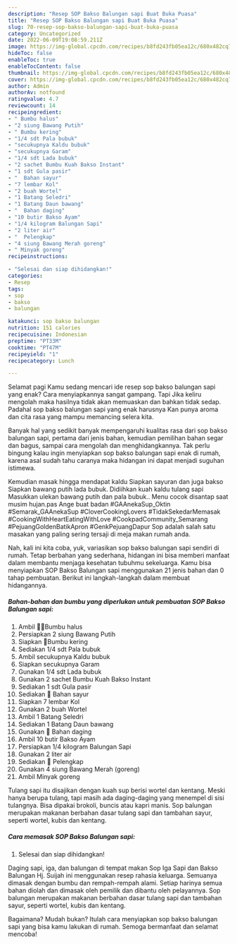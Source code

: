 ```yaml
---
description: "Resep SOP Bakso Balungan sapi Buat Buka Puasa"
title: "Resep SOP Bakso Balungan sapi Buat Buka Puasa"
slug: 70-resep-sop-bakso-balungan-sapi-buat-buka-puasa
category: Uncategorized
date: 2022-06-09T19:08:59.211Z
image: https://img-global.cpcdn.com/recipes/b8fd243fb05ea12c/680x482cq70/sop-bakso-balungan-sapi-foto-resep-utama.jpg
hideToc: false
enableToc: true
enableTocContent: false
thumbnail: https://img-global.cpcdn.com/recipes/b8fd243fb05ea12c/680x482cq70/sop-bakso-balungan-sapi-foto-resep-utama.jpg
cover: https://img-global.cpcdn.com/recipes/b8fd243fb05ea12c/680x482cq70/sop-bakso-balungan-sapi-foto-resep-utama.jpg
author: Admin
authorAv: notfound
ratingvalue: 4.7
reviewcount: 14
recipeingredient:
- " Bumbu halus"
- "2 siung Bawang Putih"
- " Bumbu kering"
- "1/4 sdt Pala bubuk"
- "secukupnya Kaldu bubuk"
- "secukupnya Garam"
- "1/4 sdt Lada bubuk"
- "2 sachet Bumbu Kuah Bakso Instant"
- "1 sdt Gula pasir"
- "  Bahan sayur"
- "7 lembar Kol"
- "2 buah Wortel"
- "1 Batang Seledri"
- "1 Batang Daun bawang"
- "  Bahan daging"
- "10 butir Bakso Ayam"
- "1/4 kilogram Balungan Sapi"
- "2 liter air"
- "  Pelengkap"
- "4 siung Bawang Merah goreng"
- " Minyak goreng"
recipeinstructions:

- "Selesai dan siap dihidangkan!"
categories:
- Resep
tags:
- sop
- bakso
- balungan

katakunci: sop bakso balungan 
nutrition: 151 calories
recipecuisine: Indonesian
preptime: "PT33M"
cooktime: "PT47M"
recipeyield: "1"
recipecategory: Lunch

---
```



Selamat pagi Kamu sedang mencari ide resep sop bakso balungan sapi yang enak? Cara menyiapkannya sangat gampang. Tapi Jika keliru mengolah maka hasilnya tidak akan memuaskan dan bahkan tidak sedap. Padahal sop bakso balungan sapi yang enak harusnya Kan punya aroma dan cita rasa yang mampu memancing selera kita.


Banyak hal yang sedikit banyak mempengaruhi kualitas rasa dari sop bakso balungan sapi, pertama dari jenis bahan, kemudian pemilihan bahan segar dan bagus, sampai cara mengolah dan menghidangkannya. Tak perlu bingung kalau ingin menyiapkan sop bakso balungan sapi enak di rumah, karena asal sudah tahu caranya maka hidangan ini dapat menjadi suguhan istimewa.

Kemudian masak hingga mendapat kaldu Siapkan sayuran dan juga bakso Siapkan bawang putih lada bubuk. Didiihkan kuah kaldu tulang sapi Masukkan ulekan bawang putih dan pala bubuk.. Menu cocok disantap saat musim hujan.pas Ange buat badan #GAAnekaSup_Oktin #Semarak_GAAnekaSup #CloverCookingLovers #TidakSekedarMemasak #CookingWithHeartEatingWithLove #CookpadCommunity_Semarang #PejuangGoldenBatikApron #GenkPejuangDapur Sop adalah salah satu masakan yang paling sering tersaji di meja makan rumah anda.


Nah, kali ini kita coba, yuk, variasikan sop bakso balungan sapi sendiri di rumah. Tetap berbahan yang sederhana, hidangan ini bisa memberi manfaat dalam membantu menjaga kesehatan tubuhmu sekeluarga. Kamu bisa menyiapkan SOP Bakso Balungan sapi menggunakan 21 jenis bahan dan 0 tahap pembuatan. Berikut ini langkah-langkah dalam membuat hidangannya.

<!--inarticleads1-->

##### Bahan-bahan dan bumbu yang diperlukan untuk pembuatan SOP Bakso Balungan sapi:

1. Ambil  🧄🧅Bumbu halus
1. Persiapkan 2 siung Bawang Putih
1. Siapkan  🧂Bumbu kering
1. Sediakan 1/4 sdt Pala bubuk
1. Ambil secukupnya Kaldu bubuk
1. Siapkan secukupnya Garam
1. Gunakan 1/4 sdt Lada bubuk
1. Gunakan 2 sachet Bumbu Kuah Bakso Instant
1. Sediakan 1 sdt Gula pasir
1. Sediakan  🥕 Bahan sayur
1. Siapkan 7 lembar Kol
1. Gunakan 2 buah Wortel
1. Ambil 1 Batang Seledri
1. Sediakan 1 Batang Daun bawang
1. Gunakan  🥩 Bahan daging
1. Ambil 10 butir Bakso Ayam
1. Persiapkan 1/4 kilogram Balungan Sapi
1. Gunakan 2 liter air
1. Sediakan  🧅 Pelengkap
1. Gunakan 4 siung Bawang Merah (goreng)
1. Ambil  Minyak goreng


Tulang sapi itu disajikan dengan kuah sup berisi wortel dan kentang. Meski hanya berupa tulang, tapi masih ada daging-daging yang menempel di sisi tulangnya. Bisa dipakai brokoli, buncis atau kapri manis. Sop balungan merupakan makanan berbahan dasar tulang sapi dan tambahan sayur, seperti wortel, kubis dan kentang. 

<!--inarticleads2-->

##### Cara memasak SOP Bakso Balungan sapi:


1. Selesai dan siap dihidangkan!

Daging sapi, iga, dan balungan di tempat makan Sop Iga Sapi dan Bakso Balungan Hj. Suijah ini menggunakan resep rahasia keluarga. Semuanya dimasak dengan bumbu dan rempah-rempah alami. Setiap harinya semua bahan diolah dan dimasak oleh pemilik dan dibantu oleh pelayannya. Sop balungan merupakan makanan berbahan dasar tulang sapi dan tambahan sayur, seperti wortel, kubis dan kentang. 

Bagaimana? Mudah bukan? Itulah cara menyiapkan sop bakso balungan sapi yang bisa kamu lakukan di rumah. Semoga bermanfaat dan selamat mencoba!
